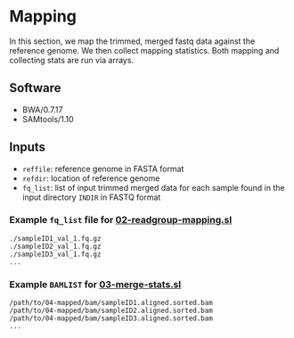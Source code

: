 # Mapping 

In this section, we map the trimmed, merged fastq data against the reference genome. We then collect mapping statistics. Both mapping and collecting stats are run via arrays.

## Software

* BWA/0.7.17
* SAMtools/1.10

## Inputs

* `reffile`: reference genome in FASTA format
* `refdir`: location of reference genome
* `fq_list`: list of input trimmed merged data for each sample found in the input directory `INDIR` in FASTQ format


### Example `fq_list` file for [02-readgroup-mapping.sl](02-readgroup-mapping.sl)

```
./sampleID1_val_1.fq.gz
./sampleID2_val_1.fq.gz
./sampleID3_val_1.fq.gz
...
```

### Example `BAMLIST` for [03-merge-stats.sl](03-merge-stats.sl)

```
/path/to/04-mapped/bam/sampleID1.aligned.sorted.bam
/path/to/04-mapped/bam/sampleID2.aligned.sorted.bam
/path/to/04-mapped/bam/sampleID3.aligned.sorted.bam
...
```
